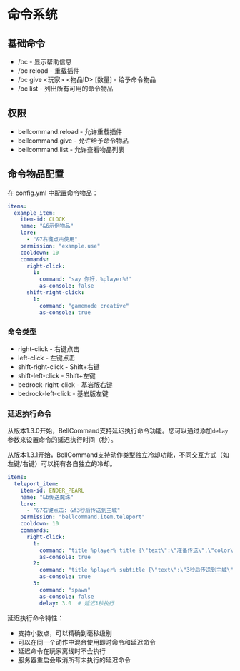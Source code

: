 # 命令系统
## 基础命令

- /bc - 显示帮助信息
- /bc reload - 重载插件
- /bc give <玩家> <物品ID> [数量] - 给予命令物品
- /bc list - 列出所有可用的命令物品

## 权限
- bellcommand.reload - 允许重载插件
- bellcommand.give - 允许给予命令物品
- bellcommand.list - 允许查看物品列表

## 命令物品配置
在 config.yml 中配置命令物品：

```yaml
items:
  example_item:
    item-id: CLOCK
    name: "&6示例物品"
    lore:
      - "&7右键点击使用"
    permission: "example.use"
    cooldown: 10
    commands:
      right-click:
        1:
          command: "say 你好，%player%!"
          as-console: false
      shift-right-click:
        1:
          command: "gamemode creative"
          as-console: true
```

### 命令类型
- right-click - 右键点击
- left-click - 左键点击
- shift-right-click - Shift+右键
- shift-left-click - Shift+左键
- bedrock-right-click - 基岩版右键
- bedrock-left-click - 基岩版左键

### 延迟执行命令
从版本1.3.0开始，BellCommand支持延迟执行命令功能。您可以通过添加`delay`参数来设置命令的延迟执行时间（秒）。

从版本1.3.1开始，BellCommand支持动作类型独立冷却功能，不同交互方式（如左键/右键）可以拥有各自独立的冷却。

```yaml
items:
  teleport_item:
    item-id: ENDER_PEARL
    name: "&b传送魔珠"
    lore:
      - "&7右键点击: &f3秒后传送到主城"
    permission: "bellcommand.item.teleport"
    cooldown: 10
    commands:
      right-click:
        1:
          command: "title %player% title {\"text\":\"准备传送\",\"color\":\"yellow\"}"
          as-console: true
        2:
          command: "title %player% subtitle {\"text\":\"3秒后传送到主城\",\"color\":\"gold\"}"
          as-console: true
        3:
          command: "spawn"
          as-console: false
          delay: 3.0  # 延迟3秒执行
```

延迟执行命令特性：
- 支持小数点，可以精确到毫秒级别
- 可以在同一个动作中混合使用即时命令和延迟命令
- 延迟命令在玩家离线时不会执行
- 服务器重启会取消所有未执行的延迟命令